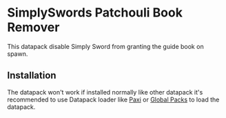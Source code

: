 # SimplySwords Patchouli Book Remover
This datapack disable Simply Sword from granting the guide book on spawn.

## Installation
The datapack won't work if installed normally like other datapack it's recommended to use Datapack loader like [Paxi](https://www.curseforge.com/minecraft/mc-mods/paxi) or [Global Packs](https://www.curseforge.com/minecraft/mc-mods/drp-global-datapack) to load the datapack.
